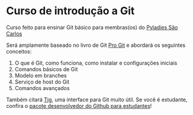 # Curso de introdução a Git
Curso feito para ensinar Git básico para membras(os) do [Pyladies São Carlos](https://github.com/PyLadiesSanca?language=python)

Será amplamente baseado no livro de Git [Pro Git](https://git-scm.com/book/en/v2) e abordará os seguintes conceitos:
1. O que é Git, como funciona, como instalar e configurações iniciais
2. Comandos básicos de Git
3. Modelo em branches
4. Serviço de host do Git
5. Comandos avançados

Também citará [Tig](https://jonas.github.io/tig/), uma interface para Git muito útil.
Se você é estudante, confira o [pacote desenvolvedor do Github para estudantes](https://education.github.com/pack)!

